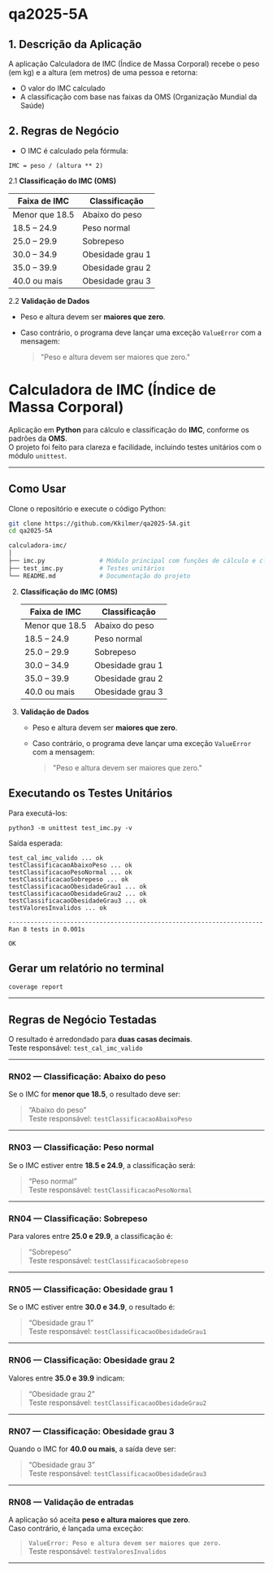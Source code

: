 # qa2025-5A

## 1. Descrição da Aplicação

A aplicação Calculadora de IMC (Índice de Massa Corporal) recebe o peso (em kg) e a altura (em metros) de uma pessoa e retorna:

- O valor do IMC calculado
- A classificação com base nas faixas da OMS (Organização Mundial da Saúde)

## 2. Regras de Negócio

- O IMC é calculado pela fórmula:

```IMC = peso / (altura ** 2)```

2.1 **Classificação do IMC (OMS)**

   | Faixa de IMC   | Classificação    |
   | -------------- | ---------------- |
   | Menor que 18.5 | Abaixo do peso   |
   | 18.5 – 24.9    | Peso normal      |
   | 25.0 – 29.9    | Sobrepeso        |
   | 30.0 – 34.9    | Obesidade grau 1 |
   | 35.0 – 39.9    | Obesidade grau 2 |
   | 40.0 ou mais   | Obesidade grau 3 |

2.2 **Validação de Dados**

   * Peso e altura devem ser **maiores que zero**.
   * Caso contrário, o programa deve lançar uma exceção `ValueError` com a mensagem:

     > "Peso e altura devem ser maiores que zero."

# Calculadora de IMC (Índice de Massa Corporal)

Aplicação em **Python** para cálculo e classificação do **IMC**, conforme os padrões da **OMS**.  
O projeto foi feito para clareza e facilidade, incluindo testes unitários com o módulo `unittest`.

---

## Como Usar

Clone o repositório e execute o código Python:

```bash
git clone https://github.com/Kkilmer/qa2025-5A.git
cd qa2025-5A

calculadora-imc/
│
├── imc.py               # Módulo principal com funções de cálculo e classificação
├── test_imc.py          # Testes unitários
└── README.md            # Documentação do projeto

```

2. **Classificação do IMC (OMS)**

   | Faixa de IMC   | Classificação    |
   | -------------- | ---------------- |
   | Menor que 18.5 | Abaixo do peso   |
   | 18.5 – 24.9    | Peso normal      |
   | 25.0 – 29.9    | Sobrepeso        |
   | 30.0 – 34.9    | Obesidade grau 1 |
   | 35.0 – 39.9    | Obesidade grau 2 |
   | 40.0 ou mais   | Obesidade grau 3 |

3. **Validação de Dados**

   * Peso e altura devem ser **maiores que zero**.
   * Caso contrário, o programa deve lançar uma exceção `ValueError` com a mensagem:

     > "Peso e altura devem ser maiores que zero."




## Executando os Testes Unitários

Para executá-los:

```python3 -m unittest test_imc.py -v```


Saída esperada:

```
test_cal_imc_valido ... ok
testClassificacaoAbaixoPeso ... ok
testClassificacaoPesoNormal ... ok
testClassificacaoSobrepeso ... ok
testClassificacaoObesidadeGrau1 ... ok
testClassificacaoObesidadeGrau2 ... ok
testClassificacaoObesidadeGrau3 ... ok
testValoresInvalidos ... ok

----------------------------------------------------------------------
Ran 8 tests in 0.001s

OK
```

## Gerar um relatório no terminal
```coverage report```

---

## Regras de Negócio Testadas

O resultado é arredondado para **duas casas decimais**.  
 Teste responsável: `test_cal_imc_valido`

---

###  RN02 — Classificação: Abaixo do peso
Se o IMC for **menor que 18.5**, o resultado deve ser:
> “Abaixo do peso”  
 Teste responsável: `testClassificacaoAbaixoPeso`

---

###  RN03 — Classificação: Peso normal
Se o IMC estiver entre **18.5 e 24.9**, a classificação será:
> “Peso normal”  
 Teste responsável: `testClassificacaoPesoNormal`

---

###  RN04 — Classificação: Sobrepeso
Para valores entre **25.0 e 29.9**, a classificação é:
> “Sobrepeso”  
 Teste responsável: `testClassificacaoSobrepeso`

---

###  RN05 — Classificação: Obesidade grau 1
Se o IMC estiver entre **30.0 e 34.9**, o resultado é:
> “Obesidade grau 1”  
 Teste responsável: `testClassificacaoObesidadeGrau1`

---

###  RN06 — Classificação: Obesidade grau 2
Valores entre **35.0 e 39.9** indicam:
> “Obesidade grau 2”  
 Teste responsável: `testClassificacaoObesidadeGrau2`

---

###  RN07 — Classificação: Obesidade grau 3
Quando o IMC for **40.0 ou mais**, a saída deve ser:
> “Obesidade grau 3”  
Teste responsável: `testClassificacaoObesidadeGrau3`

---

###  RN08 — Validação de entradas
A aplicação só aceita **peso e altura maiores que zero**.  
Caso contrário, é lançada uma exceção:
> `ValueError: Peso e altura devem ser maiores que zero.`  
 Teste responsável: `testValoresInvalidos`

---

